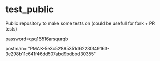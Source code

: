 # test_public
Public repository to make some tests on (could be usefull for fork + PR tests)

password=qsq16516arsqurqb

postman= "PMAK-5e3c52895351d62230f49163-3e298b11c641f46dd507abd9bdbbd30355"

